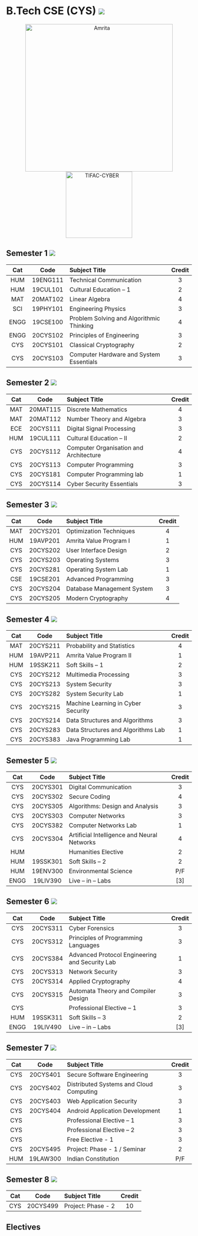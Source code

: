 # B.Tech CSE (CYS) ![](https://img.shields.io/badge/-20CYS-brightgreen)

<p align="center">
    <img src="https://amrita-tifac-cyber-blockchain.github.io/Amrita-TIFAC-Cyber-Blockchain/AVV_PNG.png" alt ="Amrita" width="400" />
    <img src="https://amrita-tifac-cyber-blockchain.github.io/Amrita-TIFAC-Cyber-Blockchain/TIFAC-CORE_in_Cyber_Security.png" alt ="TIFAC-CYBER" width="180" />
</p>

## Semester 1 ![](https://img.shields.io/badge/Credit-24-blue)

| Cat | Code | Subject Title | Credit | 
|:---:|:----:|:--------------|:------:|
| HUM | 19ENG111 | Technical Communication | 3 |
| HUM | 19CUL101 | Cultural Education – 1 | 2 | 
| MAT | 20MAT102 | Linear Algebra | 4 | 
| SCI | 19PHY101 | Engineering Physics | 3 |
| ENGG | 19CSE100 | Problem Solving and Algorithmic Thinking | 4 |
| ENGG | 20CYS102 | Principles of Engineering | 3 |
| CYS | 20CYS101 | Classical Cryptography | 2 | 
| CYS | 20CYS103 | Computer Hardware and System Essentials | 3 |

## Semester 2 ![](https://img.shields.io/badge/Credit-23-blue)

| Cat | Code | Subject Title | Credit | 
|:---:|:----:|:--------------|:------:|
| MAT | 20MAT115 | Discrete Mathematics | 4 | 
| MAT | 20MAT112 | Number Theory and Algebra | 3 |
| ECE | 20CYS111 | Digital Signal Processing | 3 |
| HUM | 19CUL111 | Cultural Education – II | 2 |
| CYS | 20CYS112 | Computer Organisation and Architecture | 4 |
| CYS | 20CYS113 | Computer Programming | 3 |
| CYS | 20CYS181 | Computer Programming lab | 1 |
| CYS | 20CYS114 | Cyber Security Essentials | 3 |

## Semester 3 ![](https://img.shields.io/badge/Credit-21-blue)

| Cat | Code | Subject Title | Credit | 
|:---:|:----:|:--------------|:------:|
| MAT | 20CYS201 | Optimization Techniques | 4 |
| HUM | 19AVP201 | Amrita Value Program I | 1 |
| CYS | 20CYS202 | User Interface Design | 2 |
| CYS | 20CYS203 | Operating Systems | 3 |
| CYS | 20CYS281 | Operating System Lab | 1 |
| CSE | 19CSE201 | Advanced Programming | 3 | 
| CYS | 20CYS204 | Database Management System | 3 |
| CYS | 20CYS205 | Modern Cryptography | 4 |

## Semester 4 ![](https://img.shields.io/badge/Credit-22-blue)

| Cat | Code | Subject Title | Credit | 
|:---:|:----:|:--------------|:------:|
| MAT | 20CYS211 | Probability and Statistics | 4 |
| HUM | 19AVP211 | Amrita Value Program II | 1 |
| HUM | 19SSK211 | Soft Skills – 1 | 2 |
| CYS | 20CYS212 | Multimedia Processing | 3 |
| CYS | 20CYS213 | System Security | 3 |
| CYS | 20CYS282 | System Security Lab | 1 |
| CYS | 20CYS215 | Machine Learning in Cyber Security | 3 |
| CYS | 20CYS214 | Data Structures and Algorithms | 3 |
| CYS | 20CYS283 | Data Structures and Algorithms Lab | 1 |
| CYS | 20CYS383 | Java Programming Lab | 1 |

## Semester 5 ![](https://img.shields.io/badge/Credit-22+[3]-blue)

| Cat | Code | Subject Title | Credit | 
|:---:|:----:|:--------------|:------:|
| CYS | 20CYS301 | Digital Communication | 3 |
| CYS | 20CYS302 | Secure Coding | 4 |
| CYS | 20CYS305 | Algorithms: Design and Analysis  | 3 |
| CYS | 20CYS303 | Computer Networks | 3 |
| CYS | 20CYS382 | Computer Networks Lab | 1 |
| CYS | 20CYS304 | Artificial Intelligence and Neural Networks | 4 |
| HUM |  | Humanities Elective  | 2 |
| HUM | 19SSK301 | Soft Skills – 2 | 2 |
| HUM | 19ENV300 | Environmental Science | P/F |
| ENGG | 19LIV390 | Live – in – Labs | [3] |

## Semester 6 ![](https://img.shields.io/badge/Credit-22+[3]-blue)

| Cat | Code | Subject Title | Credit | 
|:---:|:----:|:--------------|:------:|
| CYS | 20CYS311 | Cyber Forensics | 3 |
| CYS | 20CYS312 | Principles of Programming Languages | 3 |
| CYS | 20CYS384 | Advanced Protocol Engineering and Security Lab | 1 |
| CYS | 20CYS313 | Network Security | 3 |
| CYS | 20CYS314 | Applied Cryptography | 4 |
| CYS | 20CYS315 | Automata Theory and Compiler Design | 3 |
| CYS |  | Professional Elective – 1  | 3 |
| HUM | 19SSK311 | Soft Skills – 3 | 2 |
| ENGG | 19LIV490 | Live – in – Labs | [3] |

## Semester 7 ![](https://img.shields.io/badge/Credit-21-blue)

| Cat | Code | Subject Title | Credit | 
|:---:|:----:|:--------------|:------:|
| CYS | 20CYS401 | Secure Software Engineering | 3 |
| CYS | 20CYS402 | Distributed Systems and Cloud Computing | 3 |
| CYS | 20CYS403 | Web Application Security | 3 |
| CYS | 20CYS404 | Android Application Development | 1 |
| CYS |  | Professional Elective – 1  | 3 |
| CYS |  | Professional Elective – 2  | 3 |
| CYS |  | Free Elective - 1 | 3 |
| CYS | 20CYS495 | Project: Phase - 1 / Seminar | 2 |
| HUM | 19LAW300 | Indian Constitution | P/F |

## Semester 8 ![](https://img.shields.io/badge/Credit-10-blue)

| Cat | Code | Subject Title | Credit | 
|:---:|:----:|:--------------|:------:|
| CYS | 20CYS499 | Project: Phase - 2 | 10 |

## Electives 



